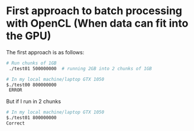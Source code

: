 # First approach to batch processing with OpenCL (When data can fit into the GPU)

The first approach is as follows:

```bash
# Run chunks of 1GB
 ./test01 500000000  # running 2GB into 2 chunks of 1GB
```


```bash
# In my local machine/laptop GTX 1050
$./test00 800000000 
 ERROR
```

But if I run in 2 chunks
```bash
# In my local machine/laptop GTX 1050
$./test01 800000000 
Correct
```